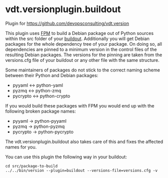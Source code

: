 vdt.versionplugin.buildout
===========================

Plugin for https://github.com/devopsconsulting/vdt.version

This plugin uses [FPM](https://github.com/jordansissel/fpm/wiki) to build a Debian package out of
Python sources within the src folder of your [buildout](www.buildout.org). Additionally you will
get Debian packages for the whole dependency tree of your package. On doing so, all dependencies
are pinned to a minimum version in the control files of the resulting Debian packages. The versions
for the pinning are taken from the versions.cfg file of your buildout or any other file with the
same structure.

Some maintainers of packages do not stick to the correct naming scheme between their Python and
Debian packages:
- pyyaml   <-> python-yaml
- pyzmq    <-> python-zmq
- pycrypto <-> python-crypto

If you would build these packages with FPM you would end up with the following broken package names:
- pyyaml -> python-pyyaml
- pyzmq -> python-pyzmq
- pycrypto -> python-pycrypto

The vdt.versionplugin.buildout also takes care of this and fixes the affected names for you.

You can use this plugin the following way in your buildout:

```
cd src/package-to-build
../../bin/version --plugin=buildout --versions-file=versions.cfg -v
```
